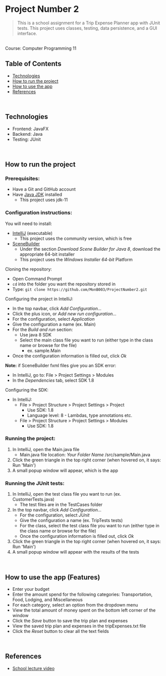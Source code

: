 # Project Number 2
> This is a school assignment for a Trip Expense Planner app with JUnit tests. This project uses classes, testing, data persistence, and a GUI interface.
<br>
Course: Computer Programming 11

<br>

## Table of Contents
- [Technologies](#technologies)
- [How to run the project](#how-to-run-project)
- [How to use the app](#how-to-use-app)
- [References](#references)

<br>

## Technologies
* Frontend: JavaFX
* Backend: Java
* Testing: JUnit


<br>


## <a id="how-to-run-project">How to run the project</a>
### Prerequisites:
- Have a Git and GitHub account
- Have [Java JDK](https://adoptopenjdk.net/archive.html) installed 
  - This project uses jdk-11

### Configuration instructions:

You will need to install:
- [IntelliJ](https://www.jetbrains.com/idea/download/#section=windows) (executable)
  - This project uses the community version, which is free
- [SceneBuilder](https://gluonhq.com/products/scene-builder/)
  - Under the section *Download Scene Builder for Java 8*, download the appropriate 64-bit installer
  - This project uses the *Windows Installer 64-bit* Platform

Cloning the repository:
- Open Command Prompt
- `cd` into the folder you want the repository stored in
- Type: `git clone https://github.com/MonB003/ProjectNumber2.git`

Configuring the project in IntelliJ:
- In the top navbar, click *Add Configuration...*
- Click the plus icon, or *Add new run configuration...*
- For the configuration, select *Application*
- Give the configuration a name (ex. Main)
- For the *Build and run* section:
  - Use java 8 SDK
  - Select the main class file you want to run (either type in the class name or browse for the file)
    - ex. sample.Main
- Once the configuration information is filled out, click *Ok*

<b>Note:</b> if SceneBuilder fxml files give you an SDK error:
- In IntelliJ, go to: File > Project Settings > Modules
- In the *Dependencies* tab, select SDK 1.8

Configuring the SDK:
- In IntelliJ:
  - File > Project Structure > Project Settings > Project
    - Use SDK: 1.8
    - Language level: 8 - Lambdas, type annotations etc.
  - File > Project Structure > Project Settings > Modules
    - Use SDK: 1.8

### Running the project:
1. In IntelliJ, open the Main.java file
   - Main.java file location: *Your Folder Name* /src/sample/Main.java
2. Click the green triangle in the top right corner (when hovered on, it says: Run 'Main')
3. A small popup window will appear, which is the app


### Running the JUnit tests:
1. In IntelliJ, open the test class file you want to run (ex. CustomerTests.java)
   - The test files are in the TestCases folder
2. In the top navbar, click *Add Configuration...*
   - For the configuration, select *JUnit*
   - Give the configuration a name (ex. TripTests tests)
   - For the class, select the test class file you want to run (either type in the class name or browse for the file)
   - Once the configuration information is filled out, click *Ok*
3. Click the green triangle in the top right corner (when hovered on, it says: Run 'Main')
4. A small popup window will appear with the results of the tests

<br>


## <a id="how-to-use-app">How to use the app (Features)</a>
- Enter your budget
- Enter the amount spend for the following categories: Transportation, Food, Lodging, and Miscellaneous
- For each category, select an option from the dropdown menu
- View the total amount of money spent on the bottom left corner of the window
- Click the *Save* button to save the trip plan and expenses
- View the saved trip plan and expenses in the tripExpenses.txt file
- Click the *Reset* button to clear all the text fields


<br>


## <a id="references">References</a>
- [School lecture video](https://www.youtube.com/watch?v=ivRleZ6NWLQ&t=538s)
